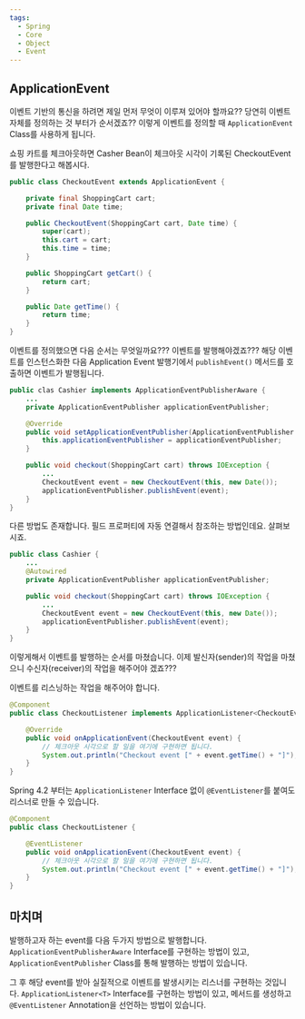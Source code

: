 ```yaml
---
tags:
  - Spring
  - Core
  - Object
  - Event
---
```

## ApplicationEvent
이벤트 기반의 통신을 하려면 제일 먼저 무엇이 이루져 있어야 할까요??
당연히 이벤트 자체를 정의하는 것 부터가 순서겠죠??
이렇게 이벤트를 정의할 때 `ApplicationEvent` Class를 사용하게 됩니다.

쇼핑 카트를 체크아웃하면 Casher Bean이 체크아웃 시각이 기록된 CheckoutEvent를 발행한다고 해봅시다.

```java title:"CheckoutEvent.java"
public class CheckoutEvent extends ApplicationEvent {

	private final ShoppingCart cart;
	private final Date time;

	public CheckoutEvent(ShoppingCart cart, Date time) {
		super(cart);
		this.cart = cart;
		this.time = time;
	}

	public ShoppingCart getCart() {
		return cart;
	}

	public Date getTime() {
		return time;
	}
}
```

이벤트를 정의했으면 다음 순서는 무엇일까요??? 이벤트를 발행해야겠죠???
해당 이벤트를 인스턴스화한 다음 Application Event 발행기에서 `publishEvent()` 메서드를 호출하면 이벤트가 발행됩니다.

```java title:"Cashier.java"
public clas Cashier implements ApplicationEventPublisherAware {
	...
	private ApplicationEventPublisher applicationEventPublisher;

	@Override
	public void setApplicationEventPublisher(ApplicationEventPublisher applicationEventPublisher) {
		this.applicationEventPublisher = applicationEventPublisher;
	}

	public void checkout(ShoppingCart cart) throws IOException {
		...
		CheckoutEvent event = new CheckoutEvent(this, new Date());
		applicationEventPublisher.publishEvent(event);
	}
}
```

다른 방법도 존재합니다.
필드 프로퍼티에 자동 연결해서 참조하는 방법인데요. 살펴보시죠.

```java title:"Cashier"
public class Cashier {
	...
	@Autowired
	private ApplicationEventPublisher applicationEventPublisher;

	public void checkout(ShoppingCart cart) throws IOException {
		...
		CheckoutEvent event = new CheckoutEvent(this, new Date());
		applicationEventPublisher.publishEvent(event);
	}
}
```

이렇게해서 이벤트를 발행하는 순서를 마쳤습니다.
이제 발신자(sender)의 작업을 마쳤으니 수신자(receiver)의 작업을 해주어야 겠죠???

이벤트를 리스닝하는 작업을 해주어야 합니다.

```java title:"CheckoutListener.java"
@Component
public class CheckoutListener implements ApplicationListener<CheckoutEvent> {

	@Override
	public void onApplicationEvent(CheckoutEvent event) {
		// 체크아웃 시각으로 할 일을 여기에 구현하면 됩니다.
		System.out.println("Checkout event [" + event.getTime() + "]");
	}
}
```

Spring 4.2 부터는 `ApplicationListener` Interface 없이 `@EventListener`를 붙여도 리스너로 만들 수 있습니다.

```java title:"CheckoutListener.java"
@Component
public class CheckoutListener {

	@EventListener
	public void onApplicationEvent(CheckoutEvent event) {
		// 체크아웃 시각으로 할 일을 여기에 구현하면 됩니다.
		System.out.println("Checkout event [" + event.getTime() + "]");
	}
}
```

## 마치며
발행하고자 하는 event를 다음 두가지 방법으로 발행합니다.
`ApplicationEventPublisherAware` Interface를 구현하는 방법이 있고, `ApplicationEventPublisher` Class를 통해 발행하는 방법이 있습니다.

그 후 해당 event를 받아 실질적으로 이벤트를 발생시키는 리스너를 구현하는 것입니다.
`ApplicationListener<T>` Interface를 구현하는 방법이 있고, 메서드를 생성하고 `@EventListener` Annotation을 선언하는 방법이 있습니다.
